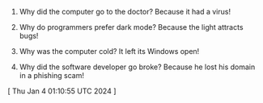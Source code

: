  
1. Why did the computer go to the doctor? Because it had a virus!

2. Why do programmers prefer dark mode? Because the light attracts bugs!

3. Why was the computer cold? It left its Windows open!

4. Why did the software developer go broke? Because he lost his domain in a phishing scam!
 
[ 
Thu Jan  4 01:10:55 UTC 2024
 ]
